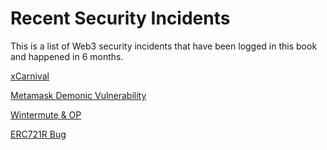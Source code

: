 # Recent Security Incidents

This is a list of Web3 security incidents that have been logged in this book and happened in 6 months.

[xCarnival](https://blog.gopluslabs.io/vulnerabilities-cases/smart-contract/symmetry-breaking/xcarnival)

[Metamask Demonic Vulnerability](https://blog.gopluslabs.io/vulnerabilities-cases/user-client/metamask-phrase-leakage)

[Wintermute & OP](https://blog.gopluslabs.io/vulnerabilities-cases/replay-attack/wintermute-and-op)

[ERC721R Bug](https://blog.gopluslabs.io/vulnerabilities-cases/smart-contract/nft/erc721r-refund)
